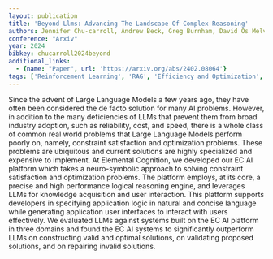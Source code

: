 ```yaml
---
layout: publication
title: 'Beyond Llms: Advancing The Landscape Of Complex Reasoning'
authors: Jennifer Chu-carroll, Andrew Beck, Greg Burnham, David Os Melville, David Nachman, A. Erdem Özcan, David Ferrucci
conference: "Arxiv"
year: 2024
bibkey: chucarroll2024beyond
additional_links:
  - {name: "Paper", url: 'https://arxiv.org/abs/2402.08064'}
tags: ['Reinforcement Learning', 'RAG', 'Efficiency and Optimization', 'Tools']
---
```

Since the advent of Large Language Models a few years ago, they have often
been considered the de facto solution for many AI problems. However, in
addition to the many deficiencies of LLMs that prevent them from broad industry
adoption, such as reliability, cost, and speed, there is a whole class of
common real world problems that Large Language Models perform poorly on,
namely, constraint satisfaction and optimization problems. These problems are
ubiquitous and current solutions are highly specialized and expensive to
implement. At Elemental Cognition, we developed our EC AI platform which takes
a neuro-symbolic approach to solving constraint satisfaction and optimization
problems. The platform employs, at its core, a precise and high performance
logical reasoning engine, and leverages LLMs for knowledge acquisition and user
interaction. This platform supports developers in specifying application logic
in natural and concise language while generating application user interfaces to
interact with users effectively. We evaluated LLMs against systems built on the
EC AI platform in three domains and found the EC AI systems to significantly
outperform LLMs on constructing valid and optimal solutions, on validating
proposed solutions, and on repairing invalid solutions.

